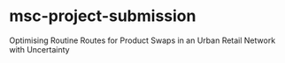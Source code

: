 # msc-project-submission
 Optimising Routine Routes for Product Swaps in an Urban Retail Network with Uncertainty
